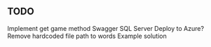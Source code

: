 ## TODO

Implement get game method
Swagger
SQL Server
Deploy to Azure?
Remove hardcoded file path to words
Example solution